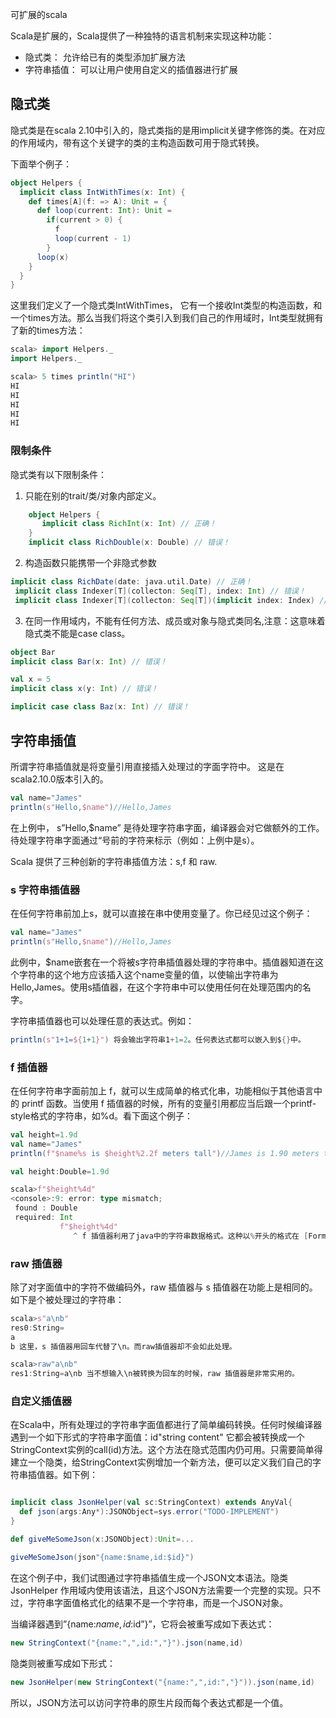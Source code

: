 可扩展的scala

Scala是扩展的，Scala提供了一种独特的语言机制来实现这种功能：

* 隐式类： 允许给已有的类型添加扩展方法
* 字符串插值： 可以让用户使用自定义的插值器进行扩展

## 隐式类

隐式类是在scala 2.10中引入的，隐式类指的是用implicit关键字修饰的类。在对应的作用域内，带有这个关键字的类的主构造函数可用于隐式转换。

下面举个例子：

~~~scala
object Helpers {
  implicit class IntWithTimes(x: Int) {
    def times[A](f: => A): Unit = {
      def loop(current: Int): Unit =
        if(current > 0) {
          f
          loop(current - 1)
        }
      loop(x)
    }
  }
}

~~~

这里我们定义了一个隐式类IntWithTimes， 它有一个接收Int类型的构造函数，和一个times方法。那么当我们将这个类引入到我们自己的作用域时，Int类型就拥有了新的times方法：

~~~scala
scala> import Helpers._
import Helpers._

scala> 5 times println("HI")
HI
HI
HI
HI
HI
~~~

### 限制条件

隐式类有以下限制条件：

1. 只能在别的trait/类/对象内部定义。

~~~scala
    object Helpers {
       implicit class RichInt(x: Int) // 正确！
    }
    implicit class RichDouble(x: Double) // 错误！
~~~

2. 构造函数只能携带一个非隐式参数

~~~scala
implicit class RichDate(date: java.util.Date) // 正确！
 implicit class Indexer[T](collecton: Seq[T], index: Int) // 错误！
 implicit class Indexer[T](collecton: Seq[T])(implicit index: Index) // 正确！
~~~

3. 在同一作用域内，不能有任何方法、成员或对象与隐式类同名,注意：这意味着隐式类不能是case class。

~~~scala
object Bar
implicit class Bar(x: Int) // 错误！

val x = 5
implicit class x(y: Int) // 错误！

implicit case class Baz(x: Int) // 错误！
~~~


## 字符串插值

所谓字符串插值就是将变量引用直接插入处理过的字面字符中。 这是在scala2.10.0版本引入的。

~~~scala
val name="James"
println(s"Hello,$name")//Hello,James
~~~

在上例中， s”Hello,$name” 是待处理字符串字面，编译器会对它做额外的工作。待处理字符串字面通过“号前的字符来标示（例如：上例中是s）。

Scala 提供了三种创新的字符串插值方法：s,f 和 raw.

### s 字符串插值器

在任何字符串前加上s，就可以直接在串中使用变量了。你已经见过这个例子：

~~~scala
val name="James"
println(s"Hello,$name")//Hello,James 
~~~

此例中，$name嵌套在一个将被s字符串插值器处理的字符串中。插值器知道在这个字符串的这个地方应该插入这个name变量的值，以使输出字符串为Hello,James。使用s插值器，在这个字符串中可以使用任何在处理范围内的名字。

字符串插值器也可以处理任意的表达式。例如：

~~~scala
println(s"1+1=${1+1}") 将会输出字符串1+1=2。任何表达式都可以嵌入到${}中。
~~~

### f 插值器

在任何字符串字面前加上 f，就可以生成简单的格式化串，功能相似于其他语言中的 printf 函数。当使用 f 插值器的时候，所有的变量引用都应当后跟一个printf-style格式的字符串，如%d。看下面这个例子：

~~~scala
val height=1.9d
val name="James"
println(f"$name%s is $height%2.2f meters tall")//James is 1.90 meters tall f 插值器是类型安全的。如果试图向只支持 int 的格式化串传入一个double 值，编译器则会报错。例如：

val height:Double=1.9d

scala>f"$height%4d"
<console>:9: error: type mismatch;
 found : Double
 required: Int
           f"$height%4d"
              ^ f 插值器利用了java中的字符串数据格式。这种以%开头的格式在 [Formatter javadoc] 中有相关概述。如果在具体变量后没有%，则格式化程序默认使用 %s（串型）格式。
~~~

### raw 插值器

除了对字面值中的字符不做编码外，raw 插值器与 s 插值器在功能上是相同的。如下是个被处理过的字符串：

~~~scala
scala>s"a\nb"
res0:String=
a
b 这里，s 插值器用回车代替了\n。而raw插值器却不会如此处理。

scala>raw"a\nb"
res1:String=a\nb 当不想输入\n被转换为回车的时候，raw 插值器是非常实用的。
~~~

### 自定义插值器

在Scala中，所有处理过的字符串字面值都进行了简单编码转换。任何时候编译器遇到一个如下形式的字符串字面值：id"string content" 它都会被转换成一个StringContext实例的call(id)方法。这个方法在隐式范围内仍可用。只需要简单得 建立一个隐类，给StringContext实例增加一个新方法，便可以定义我们自己的字符串插值器。如下例：

~~~scala

implicit class JsonHelper(val sc:StringContext) extends AnyVal{
  def json(args:Any*):JSONObject=sys.error("TODO-IMPLEMENT")
}

def giveMeSomeJson(x:JSONObject):Unit=...

giveMeSomeJson(json"{name:$name,id:$id}") 
~~~

在这个例子中，我们试图通过字符串插值生成一个JSON文本语法。隐类 JsonHelper 作用域内使用该语法，且这个JSON方法需要一个完整的实现。只不过，字符串字面值格式化的结果不是一个字符串，而是一个JSON对象。

当编译器遇到”{name:$name,id:$id”}”，它将会被重写成如下表达式：

~~~scala
new StringContext("{name:",",id:","}").json(name,id)
~~~

隐类则被重写成如下形式：

~~~scala
new JsonHelper(new StringContext("{name:",",id:","}")).json(name,id)
~~~

所以，JSON方法可以访问字符串的原生片段而每个表达式都是一个值。



